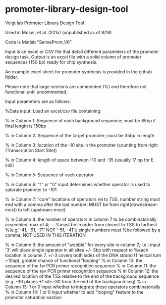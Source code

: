 # promoter-library-design-tool

Voigt lab Promoter Library Design Tool

Used in Moser, et al. (201x) (unpublished as of 8/18)

Code is Matlab "SenseProm_V6".

Input is an excel or CSV file that detail different parameters of the promoter design task. 
Output is an excel file with a solid column of promoter sequences (150 bp) ready for chip synthesis. 

An example excel sheet for promoter synthesis is provided in the github folder.

Please note that large sections are commented (%) and therefore not functional until uncommented. 

Input parameters are as follows: 

%Data input: Load an excel/csv file containing:

%   in Column 1: Sequence of each background sequence; must be 85bp if final length is 150bp

%   in Column 2: Sequence of the target promoter; must be 35bp in length

%   in Column 3: location of the -10 site in the promoter (counting from right (Transcription Start Site))

%   in Column 4: length of space between -10 and -35 (usually 17 bp for E coli)

%   in Column 5: Sequence of each operator

%   in Column 6: "1" or "0" input determines whether operator is used to saturate promoter to -101

%   in Column 7: "core" locations of operators rel to TSS, number string must end with a comma after the last number; MUST be from right(downstream-most) to left (upstream-most)

%   in Column 8: the number of operators  in column 7 to be combinatorially assembled; max of 4; ...
                 %must be in order from closest to TSS to farthest
                 %(e.g.'-41, -61, -71' NOT '-51, -41'); single numbers must
                 %be followed by a comma; NOT USED IN THIS ITERATION
                 
%   in Column 9: the amount of "wobble" for every site in column 7; i.e.: input '3' will place single operator in all sites +/- 3bp with respect to
                 %each location in column 7. +/-3 covers both sides of the DNA strand (1 helical turn ~10bp), greater chance of functional "looping"
%   in Column 10: the sequence of the fw PCR primer recognition sequence
%   in Column 11: the sequence of the rev PCR primer recognition sequence
%   in Column 12: the desired location of the TSS relative to the end of the background sequence (e.g. -30 places +1 site -30 from the end of the backgound seq)
%   in Column 13: 1 or 0 input whether to integrate these operators combinatorially
%   in Column 14: 1 or 0 input whether to add "looping" feature to the  promoter saturation section

